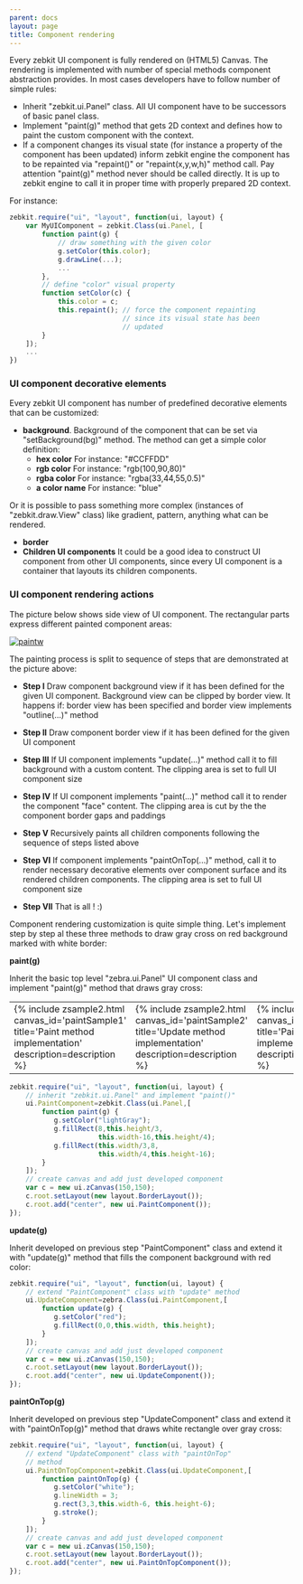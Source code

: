 ```yaml
---
parent: docs
layout: page
title: Component rendering
---
```


Every zebkit UI component is fully rendered on (HTML5) Canvas. The rendering is implemented with number of special methods component abstraction provides.  In most cases developers have to follow number of simple rules: 

   * Inherit "zebkit.ui.Panel" class. All UI component have to be successors of basic panel class. 
   * Implement "paint(g)" method that gets 2D context and defines how to paint the custom component with the context.
   * If a component changes its visual state (for instance a property of the component has been updated) inform zebkit engine the component has to be repainted via "repaint()" or "repaint(x,y,w,h)" method call. Pay attention "paint(g)" method never should be called directly. It is up to zebkit engine to call it in proper time with properly prepared 2D context.       

For instance:

```js
zebkit.require("ui", "layout", function(ui, layout) {
    var MyUIComponent = zebkit.Class(ui.Panel, [
        function paint(g) {
            // draw something with the given color
            g.setColor(this.color);
            g.drawLine(...);  
            ...
        },
        // define "color" visual property 
        function setColor(c) {
            this.color = c;
            this.repaint(); // force the component repainting
                            // since its visual state has been 
                            // updated  
        }
    ]);
    ...
})
```

### UI component decorative elements 

Every zebkit UI component has number of predefined decorative elements that can be customized: 

   * __background__. Background of the component that can be set via "setBackground(bg)" method. The method can get a simple color definition: 
      * **hex color** For instance: "#CCFFDD" 
      * **rgb color** For instance: "rgb(100,90,80)" 
      * **rgba color** For instance: "rgba(33,44,55,0.5)" 
      * **a color name** For instance: "blue"
   
   Or it is possible to pass something more complex (instances of "zebkit.draw.View" class) like gradient, pattern, anything what can be rendered.   
   * __border__ 
   * **Children UI components** It could be a good idea to construct UI component from other UI components, since every UI component is a container that layouts its children components.


### UI component rendering actions  

The picture below shows side view of UI component. The rectangular parts express different painted component areas:


[![paintw](http://www.zebkit.com/wp-content/uploads/2013/06/paintw-1024x392.png)](http://www.zebkit.com/wp-content/uploads/2013/06/paintw.png)

The painting process is split to sequence of steps that are demonstrated at the picture above:
	
  * **Step I** Draw component background view if it has been defined for the given UI component. Background view can be clipped by border view. It happens if: border view has been specified and border view implements "outline(...)" method

	
  * **Step II** Draw component border view if it has been defined for the given UI component

	
  * **Step III** If UI component implements "update(...)" method call it to fill background with a custom content. The clipping area is set to full UI component size

	
  * **Step IV** If UI component implements "paint(...)" method call it to render the component "face" content. The clipping area is cut by the the component border gaps and paddings

	
  * **Step V** Recursively paints all children components following the sequence of steps listed above

	
  * **Step VI** If component implements "paintOnTop(...)" method, call it to render necessary decorative elements over component surface and its rendered children components. The clipping area is set to full UI component size

	
  * **Step VII** That is all ! :)


Component rendering customization is quite simple thing. Let's implement step by step al these three methods to draw gray cross on red background marked with white border:

**paint(g)**

Inherit the basic top level "zebra.ui.Panel" UI component class and implement "paint(g)" method that draws gray cross:

<table>
<tr><td>
{% include zsample2.html canvas_id='paintSample1' title='Paint method implementation' description=description %}          
</td>
<td>
{% include zsample2.html canvas_id='paintSample2' title='Update method implementation' description=description %}                    
</td>
<td>
{% include zsample2.html canvas_id='paintSample3' title='Paint on top method implementation' description=description %}                    
</td>
</tr>
</table>



```js
zebkit.require("ui", "layout", function(ui, layout) {
    // inherit "zebkit.ui.Panel" and implement "paint()"
    ui.PaintComponent=zebkit.Class(ui.Panel,[
        function paint(g) {
           g.setColor("lightGray");
           g.fillRect(8,this.height/3,
                      this.width-16,this.height/4);
           g.fillRect(this.width/3,8,
                      this.width/4,this.height-16);
        }
    ]);
    // create canvas and add just developed component
    var c = new ui.zCanvas(150,150);
    c.root.setLayout(new layout.BorderLayout());
    c.root.add("center", new ui.PaintComponent());
});
```


<script>
zebkit.require("ui", "layout", function(ui, layout) {
    var z = new ui.zCanvas("paintSample1", 150, 150);
    var PaintComponent = zebkit.Class(zebkit.ui.Panel,[
        function paint(g) {
           g.setColor("lightGray");
           g.fillRect(8,this.height / 3, this.width - 16, this.height / 4);
           g.fillRect(this.width / 3, 8, this.width / 4, this.height - 16);
        }
    ]);
    // create canvas and add just developed component
    var r = z.root;
    r.setLayout(new layout.BorderLayout());
    r.add("center", new PaintComponent());   

    var z = new ui.zCanvas("paintSample2", 150, 150);
    var UpdateComponent=zebkit.Class(PaintComponent,[
        function update(g) {
           g.setColor("red");
           g.fillRect(0,0,this.width, this.height);
        }
    ]);
    var r = z.root;
    r.setLayout(new layout.BorderLayout());
    r.add("center", new UpdateComponent()); 

    var PaintOnTopComponent = zebkit.Class(UpdateComponent,[
        function paintOnTop(g) {
           g.setColor("white");
           g.lineWidth = 3;
           g.rect(3,3,this.width-6, this.height-6);
           g.stroke();
        }
    ]);
    var c = new ui.zCanvas("paintSample3", 150,150);
    c.root.setLayout(new layout.BorderLayout());
    c.root.add("center",new PaintOnTopComponent());
});
</script>

**update(g)**

Inherit developed on previous step "PaintComponent" class and extend it with "update(g)" method that fills the component background with red color:

```js
zebkit.require("ui", "layout", function(ui, layout) {
    // extend "PaintComponent" class with "update" method
    ui.UpdateComponent=zebra.Class(ui.PaintComponent,[
        function update(g) {
           g.setColor("red");
           g.fillRect(0,0,this.width, this.height);
        }
    ]);
    // create canvas and add just developed component
    var c = new ui.zCanvas(150,150);
    c.root.setLayout(new layout.BorderLayout());
    c.root.add("center", new ui.UpdateComponent());
});
```


**paintOnTop(g)**

Inherit developed on previous step "UpdateComponent" class and extend it with "paintOnTop(g)" method that draws white rectangle over gray cross:

```js
zebkit.require("ui", "layout", function(ui, layout) {
    // extend "UpdateComponent" class with "paintOnTop"
    // method
    ui.PaintOnTopComponent=zebkit.Class(ui.UpdateComponent,[
        function paintOnTop(g) {
           g.setColor("white");
           g.lineWidth = 3;
           g.rect(3,3,this.width-6, this.height-6);
           g.stroke();
        }
    ]);
    // create canvas and add just developed component
    var c = new ui.zCanvas(150,150);
    c.root.setLayout(new layout.BorderLayout());
    c.root.add("center", new ui.PaintOnTopComponent());
});
```

